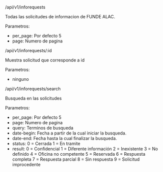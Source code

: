 
/api/v1/inforequests

Todas las solicitudes de informacion de FUNDE ALAC.

Parametros:
  - per_page: Por defecto 5
  - page: Numero de pagina

/api/v1/inforequests/:id

Muestra solicitud que corresponde a id

Parametros:
  - ninguno

/api/v1/inforequests/search

Busqueda en las solicitudes

Parametros:
  - per_page: Por defecto 5
  - page: Numero de pagina
  - query: Terminos de busqueda
  - date-begin: Fecha a partir de la cual iniciar la busqueda.
  - date-end: Fecha hasta la cual finalizar la busqueda.
  - status:
      0 = Cerrada
      1 = En tramite
  - result:
      0 = Confidencial
      1 = Diferente información
      2 = Inexistente
      3 = No definido
      4 = Oficina no competente
      5 = Reservada
      6 = Respuesta completa
      7 = Respuesta parcial
      8 = Sin respuesta
      9 = Solicitud improcedente
